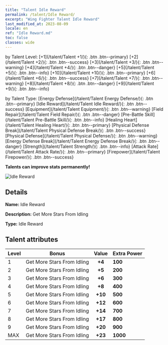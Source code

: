 ```yaml
---
title: "Talent Idle Reward"
permalink: /talent/Idle Reward/
excerpt: "Wing Fighter Talent Idle Reward"
last_modified_at: 2023-08-09
locale: en
ref: "Idle Reward.md"
toc: false
classes: wide
---
```




  by Talent Level:  [+1](/talent/Talent +1/){: .btn .btn--primary}   [+2](/talent/Talent +2/){: .btn .btn--success}   [+3](/talent/Talent +3/){: .btn .btn--warning}   [+4](/talent/Talent +4/){: .btn .btn--danger}   [+5](/talent/Talent +5/){: .btn .btn--info}   [+10](/talent/Talent +10/){: .btn .btn--primary}   [+6](/talent/Talent +6/){: .btn .btn--success}   [+7](/talent/Talent +7/){: .btn .btn--warning}   [+8](/talent/Talent +8/){: .btn .btn--danger}   [+9](/talent/Talent +9/){: .btn .btn--info} 

  by Talent Type:  [Energy Defense](/talent/Talent Energy Defense/){: .btn .btn--primary}   [Idle Reward](/talent/Talent Idle Reward/){: .btn .btn--success}   [Equipment](/talent/Talent Equipment/){: .btn .btn--warning}   [Field Repair](/talent/Talent Field Repair/){: .btn .btn--danger}   [Pre-Battle Skill](/talent/Talent Pre-Battle Skill/){: .btn .btn--info}   [Healing Heart](/talent/Talent Healing Heart/){: .btn .btn--primary}   [Physical Defense Break](/talent/Talent Physical Defense Break/){: .btn .btn--success}   [Physical Defense](/talent/Talent Physical Defense/){: .btn .btn--warning}   [Energy Defense Break](/talent/Talent Energy Defense Break/){: .btn .btn--danger}   [Strength](/talent/Talent Strength/){: .btn .btn--info}   [Attack Rate](/talent/Talent Attack Rate/){: .btn .btn--primary}   [Firepower](/talent/Talent Firepower/){: .btn .btn--success} 

  **Talents can improve stats permanently!**

 ![Idle Reward](/images/talent/Talent_6.png)

## Details

 **Name:** Idle Reward 

 **Description:** Get More Stars From Idling 

 **Type:** Idle Reward 

## Talent attributes

  |  Level |     Bonus     |   Value   | Extra Power |
  |:-------|:-------------:|:---------:|:---------|
  | 1  | Get More Stars From Idling  | **+4**  | **100** |
  | 2  | Get More Stars From Idling  | **+5**  | **200** |
  | 3  | Get More Stars From Idling  | **+6**  | **300** |
  | 4  | Get More Stars From Idling  | **+8**  | **400** |
  | 5  | Get More Stars From Idling  | **+10**  | **500** |
  | 6  | Get More Stars From Idling  | **+12**  | **600** |
  | 7  | Get More Stars From Idling  | **+14**  | **700** |
  | 8  | Get More Stars From Idling  | **+17**  | **800** |
  | 9  | Get More Stars From Idling  | **+20**  | **900** |
  | MAX  | Get More Stars From Idling  | **+23**  | **1000** |

